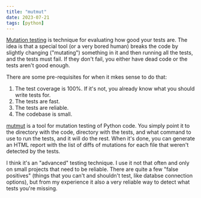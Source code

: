 ```yaml
---
title: "mutmut"
date: 2023-07-21
tags: [python]
---
```


[Mutation testing](https://en.wikipedia.org/wiki/Mutation_testing) is technique for evaluating how good your tests are. The idea is that a special tool (or a very bored human) breaks the code by slightly changing ("mutating") something in it and then running all the tests, and the tests must fail. If they don't fail, you either have dead code or the tests aren't good enough.

There are some pre-requisites for when it mkes sense to do that:

1. The test coverage is 100%. If it's not, you already know what you should write tests for.
2. The tests are fast.
3. The tests are reliable.
4. The codebase is small.

[mutmut](https://github.com/boxed/mutmut) is a tool for mutation testing of Python code. You simply point it to the directory with the code, directory with the tests, and what command to use to run the tests, and it will do the rest. When it's done, you can generate an HTML report with the list of diffs of mutations for each file that weren't detected by the tests.

I think it's an "advanced" testing technique. I use it not that often and only on small projects that need to be reliable. There are quite a few "false positives" (things that you can't and shouldn't test, like databse connection options), but from my experience it also a very reliable way to detect what tests you're missing.
